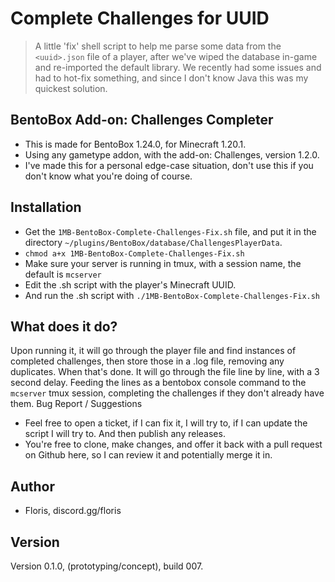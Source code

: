 # Complete Challenges for UUID

> A little 'fix' shell script to help me parse some data from the `<uuid>.json` file of a player, after we've wiped the database in-game and re-imported the default library. We recently had some issues and had to hot-fix something, and since I don't know Java this was my quickest solution.

## BentoBox Add-on: Challenges Completer

- This is made for BentoBox 1.24.0, for Minecraft 1.20.1.
- Using any gametype addon, with the add-on: Challenges, version 1.2.0.
- I've made this for a personal edge-case situation, don't use this if you don't know what you're doing of course.

## Installation

- Get the `1MB-BentoBox-Complete-Challenges-Fix.sh` file, and put it in the directory `~/plugins/BentoBox/database/ChallengesPlayerData`.
- `chmod a+x 1MB-BentoBox-Complete-Challenges-Fix.sh`
- Make sure your server is running in tmux, with a session name, the default is `mcserver`
- Edit the .sh script with the player's Minecraft UUID.
- And run the .sh script with `./1MB-BentoBox-Complete-Challenges-Fix.sh`

## What does it do?

Upon running it, it will go through the player file and find instances of completed challenges, then store those in a .log file, removing any duplicates. When that's done. It will go through the file line by line, with a 3 second delay. Feeding the lines as a bentobox console command to the `mcserver` tmux session, completing the challenges if they don't already have them.
Bug Report / Suggestions

- Feel free to open a ticket, if I can fix it, I will try to, if I can update the script I will try to. And then publish any releases.
- You're free to clone, make changes, and offer it back with a pull request on Github here, so I can review it and potentially merge it in.

## Author

- Floris, discord.gg/floris

## Version

Version 0.1.0, (prototyping/concept), build 007.

